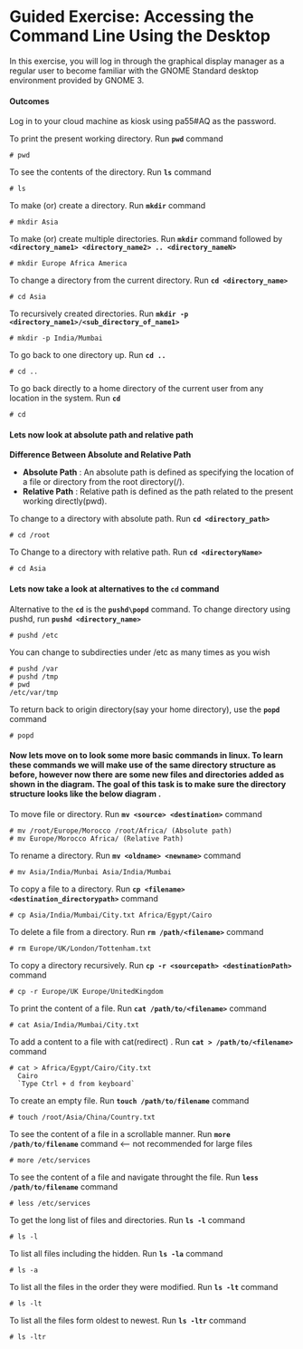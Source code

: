 # Guided Exercise: Accessing the Command Line Using the Desktop

In this exercise, you will log in through the graphical display manager as a regular user to become familiar with the GNOME Standard desktop environment provided by GNOME 3.

#### Outcomes

Log in to your cloud machine  as kiosk using pa55#AQ as the password. 


To print the present working directory. Run **`pwd`** command
```
# pwd
```

To see the contents of the directory. Run **`ls`** command
```
# ls 
````

To make (or) create a directory. Run **`mkdir`** command
```
# mkdir Asia
```

To make (or) create multiple directories. Run **`mkdir`** command followed by **`<directory_name1> <directory_name2> .. <directory_nameN>`**
```
# mkdir Europe Africa America
```

To change a directory from the current directory. Run **`cd <directory_name>`**
```
# cd Asia
```

To recursively created directories. Run **`mkdir -p <directory_name1>/<sub_directory_of_name1>`**
```
# mkdir -p India/Mumbai
```

To go back to one directory up. Run **`cd ..`**
```
# cd ..
```

To go back directly to a home directory of the current user from any location in the system. Run **`cd`**
```
# cd
```

#### Lets now look at absolute path and relative path




**Difference Between Absolute and Relative Path**

- **Absolute Path** : An absolute path is defined as specifying the location of a file or directory from the root directory(/).
- **Relative Path** : Relative path is defined as the path related to the present working directly(pwd).

To change to a directory with absolute path. Run **`cd <directory_path>`**
```
# cd /root
```

To Change to a directory with relative path. Run **`cd <directoryName>`**
```
# cd Asia
```

#### Lets now take a look at alternatives to the **`cd`** command


Alternative to the **`cd`** is the **`pushd\popd`** command. To change directory using pushd, run **`pushd <directory_name>`**
```
# pushd /etc
```

You can change to subdirecties under /etc as many times as you wish
```
# pushd /var
# pushd /tmp
# pwd
/etc/var/tmp
```

To return back to origin directory(say your home directory), use the **`popd`** command
```
# popd
```

#### Now lets move on to look some more basic commands in linux. To learn these commands we will make use of the same directory structure as before, however now there are some new files and directories added as shown in the diagram. The goal of this task is to make sure the directory structure looks like the below diagram .


To move file or directory. Run **`mv <source> <destination>`** command
```
# mv /root/Europe/Morocco /root/Africa/ (Absolute path)
# mv Europe/Morocco Africa/ (Relative Path)
```

To rename a directory. Run **`mv <oldname> <newname>`** command
```
# mv Asia/India/Munbai Asia/India/Mumbai
```

To copy a file to a directory. Run **`cp <filename> <destination_directorypath>`** command
```
# cp Asia/India/Mumbai/City.txt Africa/Egypt/Cairo
```

To delete a file from a directory. Run **`rm /path/<filename>`** command
```
# rm Europe/UK/London/Tottenham.txt
```

To copy a directory recursively. Run **`cp -r <sourcepath> <destinationPath>`** command
```
# cp -r Europe/UK Europe/UnitedKingdom
```

To print the content of a file. Run **`cat /path/to/<filename>`** command
```
# cat Asia/India/Mumbai/City.txt
```

To add a content to a file with cat(redirect) . Run **`cat > /path/to/<filename>`** command
```
# cat > Africa/Egypt/Cairo/City.txt
  Cairo
  `Type Ctrl + d from keyboard`
```

To create an empty file. Run **`touch /path/to/filename`** command
```
# touch /root/Asia/China/Country.txt
```

To see the content of a file in a scrollable manner. Run **`more /path/to/filename`** command <-- not recommended for large files
```
# more /etc/services
```

To see the content of a file and navigate throught the file. Run **`less /path/to/filename`** command
```
# less /etc/services
```

To get the long list of files and directories. Run **`ls -l`** command
```
# ls -l
```

To list all files including the hidden. Run **`ls -la`** command
```
# ls -a
```

To list all the files in the order they were modified. Run **`ls -lt`** command
```
# ls -lt
```

To list all the files form oldest to newest. Run **`ls -ltr`** command
```
# ls -ltr
```

